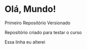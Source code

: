 # Olá, Mundo!
 Primeiro Repositório Versionado


Repositório criado para testar o curso

Essa linha eu alterei
